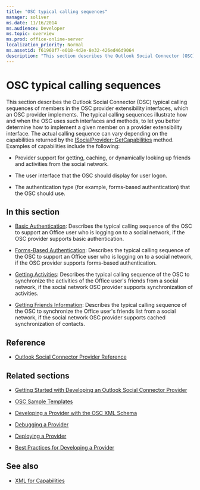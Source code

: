 ```yaml
---
title: "OSC typical calling sequences"
manager: soliver
ms.date: 11/16/2014
ms.audience: Developer
ms.topic: overview
ms.prod: office-online-server
localization_priority: Normal
ms.assetid: f61960f7-e018-4d2e-8e32-426ed46d9064
description: "This section describes the Outlook Social Connector (OSC) typical calling sequences of members in the OSC provider extensibility interfaces, which an OSC provider implements."
---
```


# OSC typical calling sequences

This section describes the Outlook Social Connector (OSC) typical calling sequences of members in the OSC provider extensibility interfaces, which an OSC provider implements. The typical calling sequences illustrate how and when the OSC uses such interfaces and methods, to let you better determine how to implement a given member on a provider extensibility interface. The actual calling sequence can vary depending on the capabilities returned by the [ISocialProvider::GetCapabilities](isocialprovider-getcapabilities.md) method. Examples of capabilities include the following: 
  
- Provider support for getting, caching, or dynamically looking up friends and activities from the social network.
    
- The user interface that the OSC should display for user logon.
    
- The authentication type (for example, forms-based authentication) that the OSC should use.
    
## In this section

- [Basic Authentication](basic-authentication.md): Describes the typical calling sequence of the OSC to support an Office user who is logging on to a social network, if the OSC provider supports basic authentication.
    
- [Forms-Based Authentication](forms-based-authentication.md): Describes the typical calling sequence of the OSC to support an Office user who is logging on to a social network, if the OSC provider supports forms-based authentication.
    
- [Getting Activities](getting-activities.md): Describes the typical calling sequence of the OSC to synchronize the activities of the Office user's friends from a social network, if the social network OSC provider supports synchronization of activities.
    
- [Getting Friends Information](getting-friends-information.md): Describes the typical calling sequence of the OSC to synchronize the Office user's friends list from a social network, if the social network OSC provider supports cached synchronization of contacts.
    
## Reference

- [Outlook Social Connector Provider Reference](outlook-social-connector-provider-reference-0.md)
  
## Related sections

- [Getting Started with Developing an Outlook Social Connector Provider](getting-started-with-developing-an-outlook-social-connector-provider.md)
  
- [OSC Sample Templates](osc-sample-templates.md)
  
- [Developing a Provider with the OSC XML Schema](developing-a-provider-with-the-osc-xml-schema.md)
  
- [Debugging a Provider](debugging-a-provider.md)
  
- [Deploying a Provider](deploying-a-provider.md)
  
- [Best Practices for Developing a Provider](best-practices-for-developing-a-provider.md)
  
## See also

- [XML for Capabilities](xml-for-capabilities.md)

